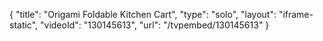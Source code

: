 {
    "title": "Origami Foldable Kitchen Cart",
    "type": "solo",
    "layout": "iframe-static",
    "videoId": "130145613",
    "url": "\/tvpembed\/130145613"
}